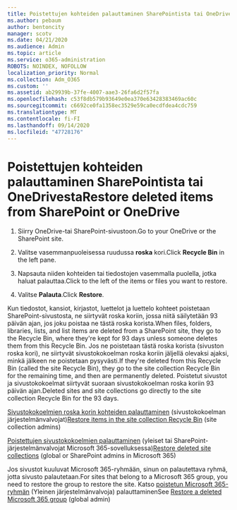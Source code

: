 ```yaml
---
title: Poistettujen kohteiden palauttaminen SharePointista tai OneDrivesta
ms.author: pebaum
author: bentoncity
manager: scotv
ms.date: 04/21/2020
ms.audience: Admin
ms.topic: article
ms.service: o365-administration
ROBOTS: NOINDEX, NOFOLLOW
localization_priority: Normal
ms.collection: Adm_O365
ms.custom: ''
ms.assetid: ab29939b-37fe-4007-aae3-26fa6d2f57fa
ms.openlocfilehash: c53f8db579b93649e0ea370e63428383469ac60c
ms.sourcegitcommit: c6692ce0fa1358ec3529e59ca0ecdfdea4cdc759
ms.translationtype: MT
ms.contentlocale: fi-FI
ms.lasthandoff: 09/14/2020
ms.locfileid: "47728176"
---
```

# <a name="restore-deleted-items-from-sharepoint-or-onedrive"></a><span data-ttu-id="20125-102">Poistettujen kohteiden palauttaminen SharePointista tai OneDrivesta</span><span class="sxs-lookup"><span data-stu-id="20125-102">Restore deleted items from SharePoint or OneDrive</span></span>

1. <span data-ttu-id="20125-103">Siirry OneDrive-tai SharePoint-sivustoon.</span><span class="sxs-lookup"><span data-stu-id="20125-103">Go to your OneDrive or the SharePoint site.</span></span>
    
2. <span data-ttu-id="20125-104">Valitse vasemmanpuoleisessa ruudussa **roska** kori.</span><span class="sxs-lookup"><span data-stu-id="20125-104">Click **Recycle Bin** in the left pane.</span></span> 
    
3. <span data-ttu-id="20125-105">Napsauta niiden kohteiden tai tiedostojen vasemmalla puolella, jotka haluat palauttaa.</span><span class="sxs-lookup"><span data-stu-id="20125-105">Click to the left of the items or files you want to restore.</span></span>
    
4. <span data-ttu-id="20125-106">Valitse **Palauta**.</span><span class="sxs-lookup"><span data-stu-id="20125-106">Click **Restore**.</span></span> 
    
<span data-ttu-id="20125-107">Kun tiedostot, kansiot, kirjastot, luettelot ja luettelo kohteet poistetaan SharePoint-sivustosta, ne siirtyvät roska koriin, jossa niitä säilytetään 93 päivän ajan, jos joku poistaa ne tästä roska korista.</span><span class="sxs-lookup"><span data-stu-id="20125-107">When files, folders, libraries, lists, and list items are deleted from a SharePoint site, they go to the Recycle Bin, where they're kept for 93 days unless someone deletes them from this Recycle Bin.</span></span> <span data-ttu-id="20125-108">Jos ne poistetaan tästä roska korista (sivuston roska kori), ne siirtyvät sivustokokoelman roska koriin jäljellä olevaksi ajaksi, minkä jälkeen ne poistetaan pysyvästi.</span><span class="sxs-lookup"><span data-stu-id="20125-108">If they're deleted from this Recycle Bin (called the site Recycle Bin), they go to the site collection Recycle Bin for the remaining time, and then are permanently deleted.</span></span> <span data-ttu-id="20125-109">Poistetut sivustot ja sivustokokoelmat siirtyvät suoraan sivustokokoelman roska koriin 93 päivän ajan.</span><span class="sxs-lookup"><span data-stu-id="20125-109">Deleted sites and site collections go directly to the site collection Recycle Bin for the 93 days.</span></span>
  
<span data-ttu-id="20125-110">[Sivustokokoelmien roska korin kohteiden palauttaminen](https://go.microsoft.com/fwlink/?linkid=867800) (sivustokokoelman järjestelmänvalvojat)</span><span class="sxs-lookup"><span data-stu-id="20125-110">[Restore items in the site collection Recycle Bin](https://go.microsoft.com/fwlink/?linkid=867800) (site collection admins)</span></span> 
  
<span data-ttu-id="20125-111">[Poistettujen sivustokokoelmien palauttaminen](https://go.microsoft.com/fwlink/?linkid=867660) (yleiset tai SharePoint-järjestelmänvalvojat Microsoft 365-sovelluksessa)</span><span class="sxs-lookup"><span data-stu-id="20125-111">[Restore deleted site collections](https://go.microsoft.com/fwlink/?linkid=867660) (global or SharePoint admins in Microsoft 365)</span></span> 
  
<span data-ttu-id="20125-112">Jos sivustot kuuluvat Microsoft 365-ryhmään, sinun on palautettava ryhmä, jotta sivusto palautetaan.</span><span class="sxs-lookup"><span data-stu-id="20125-112">For sites that belong to a Microsoft 365 group, you need to restore the group to restore the site.</span></span> <span data-ttu-id="20125-113">Katso [poistetun Microsoft 365-ryhmän](https://go.microsoft.com/fwlink/?linkid=867802) (Yleinen järjestelmänvalvoja) palauttaminen</span><span class="sxs-lookup"><span data-stu-id="20125-113">See [Restore a deleted Microsoft 365 group](https://go.microsoft.com/fwlink/?linkid=867802) (global admin)</span></span> 
  

